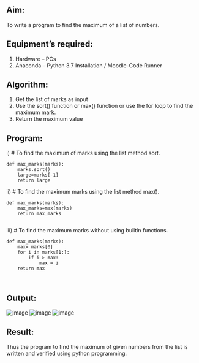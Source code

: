
## Aim:
To write a program to find the maximum of a list of numbers.
## Equipment’s required:
1.	Hardware – PCs
2.	Anaconda – Python 3.7 Installation / Moodle-Code Runner
## Algorithm:
1.	Get the list of marks as input
2.	Use the sort() function or max() function or use the for loop to find the maximum mark.
3.	Return the maximum value
## Program:

i)	# To find the maximum of marks using the list method sort.
```
def max_marks(marks):
    marks.sort()
    large=marks[-1]
    return large
```

ii)	# To find the maximum marks using the list method max().
```
def max_marks(marks):
    max_marks=max(marks)
    return max_marks


```

iii) # To find the maximum marks without using builtin functions.
```
def max_marks(marks):
    max= marks[0]
    for i in marks[1:]:
        if i > max:
            max = i
    return max



```



## Output:
![image](https://github.com/iniyasri4464/FindMaximum/assets/152419072/48a4843f-3c3e-41ba-8333-50f8dcce0933)
![image](https://github.com/iniyasri4464/FindMaximum/assets/152419072/1c879da6-7654-47d8-98c6-ba72c5199800)
![image](https://github.com/iniyasri4464/FindMaximum/assets/152419072/edc4982e-efa4-4db2-ba47-698794bc74aa)



## Result:
Thus the program to find the maximum of given numbers from the list is written and verified using python programming.
